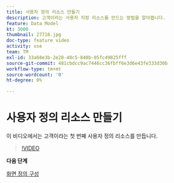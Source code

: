 ```yaml
---
title: 사용자 정의 리소스 만들기
description: 고객이라는 사용자 지정 리소스를 만드는 방법을 알아봅니다.
feature: Data Model
kt: 3000
thumbnail: 27716.jpg
doc-type: feature video
activity: use
team: TM
exl-id: 33a68e3b-2e28-48c5-840b-05fc49825fff
source-git-commit: 481cbdcc9ac7446cc36fbff6e3d6e43fe333d30b
workflow-type: tm+mt
source-wordcount: '0'
ht-degree: 0%

---
```


# 사용자 정의 리소스 만들기

이 비디오에서는 고객이라는 첫 번째 사용자 정의 리소스를 만듭니다.

>[!VIDEO](https://video.tv.adobe.com/v/27716?quality=9)

**다음 단계**

[화면 정의 구성](./configuring-a-screen-definition-for-a-custom-resource.md)
